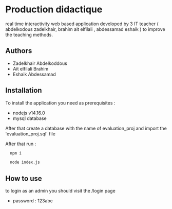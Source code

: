 
# Production didactique

real time interactivity web based application developed by 3 IT teacher ( abdelkodous zadelkhair, brahim ait elfilali , abdessamad eshaik  ) to improve the teaching methods.




## Authors

- Zadelkhair Abdelkoddous
- Ait elfilali Brahim
- Eshaik Abdessamad


## Installation

To install the application you need as prerequisites :
- nodejs v14.16.0
- mysql database

After that create a database with the name of evaluation_proj and import the 'evaluation_proj.sql' file

After that run :

```bash
  npm i
```

```bash
  node index.js
```


## How to use

to login as an admin you should visit the /login page
- password : 123abc



